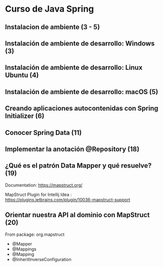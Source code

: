 # Curso de Java Spring

## Instalacion de ambiente (3 - 5)

## Instalación de ambiente de desarrollo: Windows (3)

## Instalación de ambiente de desarrollo: Linux Ubuntu (4)

## Instalación de ambiente de desarrollo: macOS (5)

## Creando aplicaciones autocontenidas con Spring Initializer (6)

## Conocer Spring Data (11)

## Implementar la anotación @Repository (18)

## ¿Qué es el patrón Data Mapper y qué resuelve? (19)

Documentation: <https://mapstruct.org/>

MapStruct Plugin for Intellij Idea : <https://plugins.jetbrains.com/plugin/10036-mapstruct-support>

## Orientar nuestra API al dominio con MapStruct (20)

From package: org.mapstruct

- @Mapper
- @Mappings
- @Mapping
- @InheritInverseConfiguration

